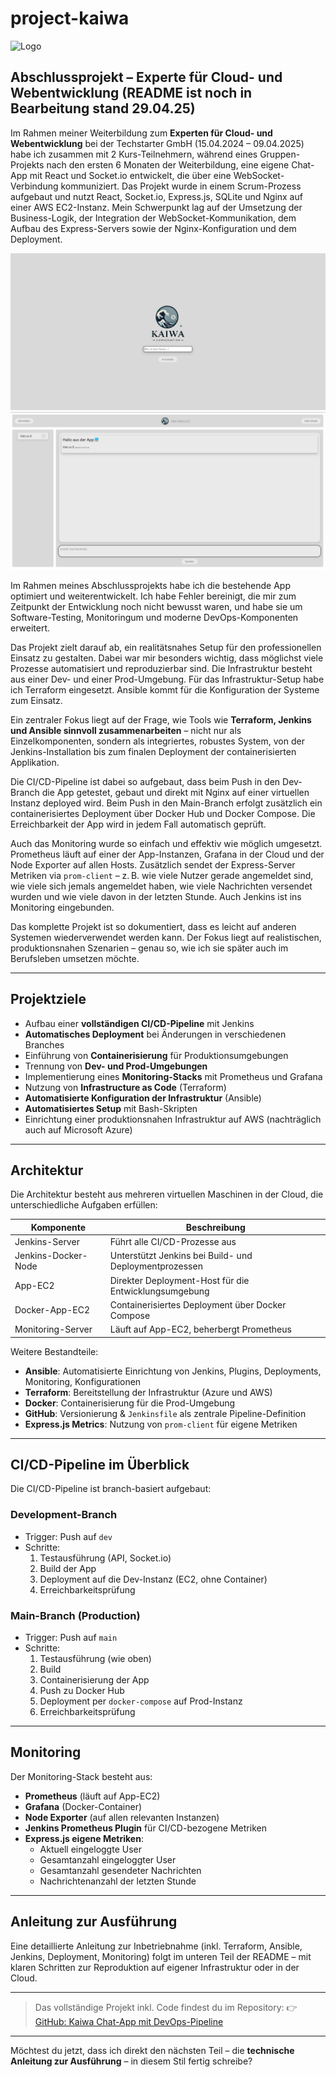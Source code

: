 # project-kaiwa

![Logo](frontend/public/kaiwaLogo.png)

## Abschlussprojekt – Experte für Cloud- und Webentwicklung (README ist noch in Bearbeitung stand 29.04.25)

Im Rahmen meiner Weiterbildung zum **Experten für Cloud- und Webentwicklung** bei der Techstarter GmbH (15.04.2024 – 09.04.2025) habe ich zusammen mit 2 Kurs-Teilnehmern, während eines Gruppen-Projekts nach den ersten 6 Monaten der Weiterbildung, eine eigene Chat-App mit React und Socket.io entwickelt, die über eine WebSocket-Verbindung kommuniziert. Das Projekt wurde in einem Scrum-Prozess aufgebaut und nutzt React, Socket.io, Express.js, SQLite und Nginx auf einer AWS EC2-Instanz. Mein Schwerpunkt lag auf der Umsetzung der Business-Logik, der Integration der WebSocket-Kommunikation, dem Aufbau des Express-Servers sowie der Nginx-Konfiguration und dem Deployment.

![Screenshots](frontend/public/login.png)
![Screenshots](frontend/public/app.png)

Im Rahmen meines Abschlussprojekts habe ich die bestehende App optimiert und weiterentwickelt. Ich habe Fehler bereinigt, die mir zum Zeitpunkt der Entwicklung noch nicht bewusst waren, und habe sie um Software-Testing, Monitoringum und moderne DevOps-Komponenten erweitert.

Das Projekt zielt darauf ab, ein realitätsnahes Setup für den professionellen Einsatz zu gestalten. Dabei war mir besonders wichtig, dass möglichst viele Prozesse automatisiert und reproduzierbar sind. Die Infrastruktur besteht aus einer Dev- und einer Prod-Umgebung. Für das Infrastruktur-Setup habe ich Terraform eingesetzt. Ansible kommt für die Konfiguration der Systeme zum Einsatz.

Ein zentraler Fokus liegt auf der Frage, wie Tools wie **Terraform, Jenkins und Ansible sinnvoll zusammenarbeiten** – nicht nur als Einzelkomponenten, sondern als integriertes, robustes System, von der Jenkins-Installation bis zum finalen Deployment der containerisierten Applikation.

Die CI/CD-Pipeline ist dabei so aufgebaut, dass beim Push in den Dev-Branch die App getestet, gebaut und direkt mit Nginx auf einer virtuellen Instanz deployed wird. Beim Push in den Main-Branch erfolgt zusätzlich ein containerisiertes Deployment über Docker Hub und Docker Compose. Die Erreichbarkeit der App wird in jedem Fall automatisch geprüft.

Auch das Monitoring wurde so einfach und effektiv wie möglich umgesetzt. Prometheus läuft auf einer der App-Instanzen, Grafana in der Cloud und der Node Exporter auf allen Hosts. Zusätzlich sendet der Express-Server Metriken via `prom-client` – z. B. wie viele Nutzer gerade angemeldet sind, wie viele sich jemals angemeldet haben, wie viele Nachrichten versendet wurden und wie viele davon in der letzten Stunde. Auch Jenkins ist ins Monitoring eingebunden.

Das komplette Projekt ist so dokumentiert, dass es leicht auf anderen Systemen wiederverwendet werden kann. Der Fokus liegt auf realistischen, produktionsnahen Szenarien – genau so, wie ich sie später auch im Berufsleben umsetzen möchte.


---

## Projektziele

- Aufbau einer **vollständigen CI/CD-Pipeline** mit Jenkins
- **Automatisches Deployment** bei Änderungen in verschiedenen Branches
- Einführung von **Containerisierung** für Produktionsumgebungen
- Trennung von **Dev- und Prod-Umgebungen**
- Implementierung eines **Monitoring-Stacks** mit Prometheus und Grafana
- Nutzung von **Infrastructure as Code** (Terraform)
- **Automatisierte Konfiguration der Infrastruktur** (Ansible)
- **Automatisiertes Setup** mit Bash-Skripten
- Einrichtung einer produktionsnahen Infrastruktur auf AWS (nachträglich auch auf Microsoft Azure)

---

## Architektur

Die Architektur besteht aus mehreren virtuellen Maschinen in der Cloud, die unterschiedliche Aufgaben erfüllen:

| Komponente          | Beschreibung                                                                 |
|---------------------|------------------------------------------------------------------------------|
| Jenkins-Server      | Führt alle CI/CD-Prozesse aus                                                |
| Jenkins-Docker-Node | Unterstützt Jenkins bei Build- und Deploymentprozessen                       |
| App-EC2             | Direkter Deployment-Host für die Entwicklungsumgebung                        |
| Docker-App-EC2      | Containerisiertes Deployment über Docker Compose                             |
| Monitoring-Server   | Läuft auf App-EC2, beherbergt Prometheus                                     |

Weitere Bestandteile:

- **Ansible**: Automatisierte Einrichtung von Jenkins, Plugins, Deployments, Monitoring, Konfigurationen
- **Terraform**: Bereitstellung der Infrastruktur (Azure und AWS)
- **Docker**: Containerisierung für die Prod-Umgebung
- **GitHub**: Versionierung & `Jenkinsfile` als zentrale Pipeline-Definition
- **Express.js Metrics**: Nutzung von `prom-client` für eigene Metriken

---

## CI/CD-Pipeline im Überblick

Die CI/CD-Pipeline ist branch-basiert aufgebaut:

### Development-Branch

- Trigger: Push auf `dev`
- Schritte:
  1. Testausführung (API, Socket.io)
  2. Build der App
  3. Deployment auf die Dev-Instanz (EC2, ohne Container)
  4. Erreichbarkeitsprüfung

### Main-Branch (Production)

- Trigger: Push auf `main`
- Schritte:
  1. Testausführung (wie oben)
  2. Build
  3. Containerisierung der App
  4. Push zu Docker Hub
  5. Deployment per `docker-compose` auf Prod-Instanz
  6. Erreichbarkeitsprüfung

---

## Monitoring

Der Monitoring-Stack besteht aus:

- **Prometheus** (läuft auf App-EC2)
- **Grafana** (Docker-Container)
- **Node Exporter** (auf allen relevanten Instanzen)
- **Jenkins Prometheus Plugin** für CI/CD-bezogene Metriken
- **Express.js eigene Metriken**:
  - Aktuell eingeloggte User
  - Gesamtanzahl eingeloggter User
  - Gesamtanzahl gesendeter Nachrichten
  - Nachrichtenanzahl der letzten Stunde

---

## Anleitung zur Ausführung

Eine detaillierte Anleitung zur Inbetriebnahme (inkl. Terraform, Ansible, Jenkins, Deployment, Monitoring) folgt im unteren Teil der README – mit klaren Schritten zur Reproduktion auf eigener Infrastruktur oder in der Cloud.

---

> Das vollständige Projekt inkl. Code findest du im Repository:
> 👉 [GitHub: Kaiwa Chat-App mit DevOps-Pipeline](https://github.com/marcusBieber/Kaiwa)

---

Möchtest du jetzt, dass ich direkt den nächsten Teil – die **technische Anleitung zur Ausführung** – in diesem Stil fertig schreibe?

